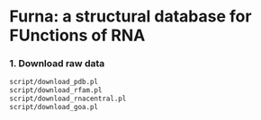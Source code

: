 # Furna: a structural database for FUnctions of RNA #

### 1. Download raw data ###
```bash
script/download_pdb.pl
script/download_rfam.pl
script/download_rnacentral.pl
script/download_goa.pl
```
